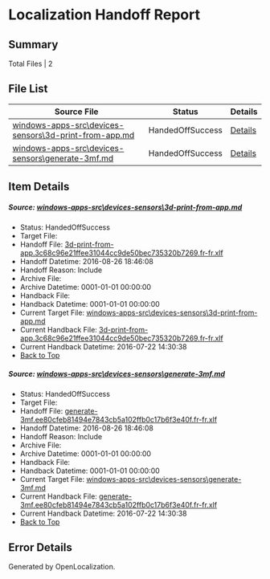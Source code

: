 # <a name='report-top'></a> Localization Handoff Report

## Summary
 Total Files | 2

## File List
 Source File | Status | Details 
 ----------- | ------ | ------- 
 [windows-apps-src\devices-sensors\3d-print-from-app.md](https://github.com/Microsoft/windows-apps/blob/76450022829680cbc4a183fb5c9c17e932b5f54e/windows-apps-src/devices-sensors/3d-print-from-app.md) | HandedOffSuccess | [Details](#caf1a161d486750a9981c809ff341d2fff35b1413315)
 [windows-apps-src\devices-sensors\generate-3mf.md](https://github.com/Microsoft/windows-apps/blob/c790d57e72a75ec28e376722f8d87c2655b18c42/windows-apps-src/devices-sensors/generate-3mf.md) | HandedOffSuccess | [Details](#1d291173cc68d4eedcbc2918f308be1489105a083355)

## Item Details
##### <a name='caf1a161d486750a9981c809ff341d2fff35b1413315'></a> Source: [windows-apps-src\devices-sensors\3d-print-from-app.md](https://github.com/Microsoft/windows-apps/blob/76450022829680cbc4a183fb5c9c17e932b5f54e/windows-apps-src/devices-sensors/3d-print-from-app.md)
* Status: HandedOffSuccess
* Target File: 
* Handoff File: [3d-print-from-app.3c68c96e21ffee31044cc9de50bec735320b7269.fr-fr.xlf](https://github.com/Microsoft/WDG.handoff/blob/2ae77c4e9014f4c08476a86e851bf1f81587c016/ol-handoff/Microsoft/windows-apps.fr-fr/master/3d-print-from-app.3c68c96e21ffee31044cc9de50bec735320b7269.fr-fr.xlf)
* Handoff Datetime: 2016-08-26 18:46:08
* Handoff Reason: Include
* Archive File: 
* Archive Datetime: 0001-01-01 00:00:00
* Handback File: 
* Handback Datetime: 0001-01-01 00:00:00
* Current Target File: [windows-apps-src\devices-sensors\3d-print-from-app.md](https://github.com/Microsoft/windows-apps.fr-fr/blob/402eb0dc49711783fdbd768a93aa5456388b34d9/windows-apps-src/devices-sensors/3d-print-from-app.md)
* Current Handback File: [3d-print-from-app.3c68c96e21ffee31044cc9de50bec735320b7269.fr-fr.xlf](https://github.com/Microsoft/WDG.handback/blob/e8019a4155f189676550d9d336a37921a9040b0d/ol-handback/Microsoft/windows-apps.fr-fr/master/3d-print-from-app.3c68c96e21ffee31044cc9de50bec735320b7269.fr-fr.xlf)
* Current Handback Datetime: 2016-07-22 14:30:38
* [Back to Top](#report-top)

##### <a name='1d291173cc68d4eedcbc2918f308be1489105a083355'></a> Source: [windows-apps-src\devices-sensors\generate-3mf.md](https://github.com/Microsoft/windows-apps/blob/c790d57e72a75ec28e376722f8d87c2655b18c42/windows-apps-src/devices-sensors/generate-3mf.md)
* Status: HandedOffSuccess
* Target File: 
* Handoff File: [generate-3mf.ee80cfeb81494e7843cb5a102ffb0c17b6f3e40f.fr-fr.xlf](https://github.com/Microsoft/WDG.handoff/blob/2ae77c4e9014f4c08476a86e851bf1f81587c016/ol-handoff/Microsoft/windows-apps.fr-fr/master/generate-3mf.ee80cfeb81494e7843cb5a102ffb0c17b6f3e40f.fr-fr.xlf)
* Handoff Datetime: 2016-08-26 18:46:08
* Handoff Reason: Include
* Archive File: 
* Archive Datetime: 0001-01-01 00:00:00
* Handback File: 
* Handback Datetime: 0001-01-01 00:00:00
* Current Target File: [windows-apps-src\devices-sensors\generate-3mf.md](https://github.com/Microsoft/windows-apps.fr-fr/blob/402eb0dc49711783fdbd768a93aa5456388b34d9/windows-apps-src/devices-sensors/generate-3mf.md)
* Current Handback File: [generate-3mf.ee80cfeb81494e7843cb5a102ffb0c17b6f3e40f.fr-fr.xlf](https://github.com/Microsoft/WDG.handback/blob/e8019a4155f189676550d9d336a37921a9040b0d/ol-handback/Microsoft/windows-apps.fr-fr/master/generate-3mf.ee80cfeb81494e7843cb5a102ffb0c17b6f3e40f.fr-fr.xlf)
* Current Handback Datetime: 2016-07-22 14:30:38
* [Back to Top](#report-top)


## Error Details

Generated by OpenLocalization.
